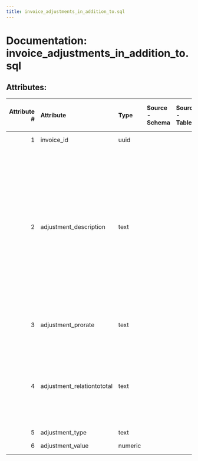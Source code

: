 ```yaml
---
title: invoice_adjustments_in_addition_to.sql
---
```

# Documentation: invoice_adjustments_in_addition_to.sql

## Attributes:

|   Attribute # | Attribute                  | Type    | Source - Schema   | Source - Table   | Source - Attribute   | Source - Type   | Source - Multiple values   | Aggregation   | Description                                                                                                                                                                                                                                                                                              | Notes   |
|--------------:|:---------------------------|:--------|:------------------|:-----------------|:---------------------|:----------------|:---------------------------|:--------------|:---------------------------------------------------------------------------------------------------------------------------------------------------------------------------------------------------------------------------------------------------------------------------------------------------------|:--------|
|             1 | invoice_id                 | uuid    |                   |                  |                      |                 |                            |               | UUID of this invoice                                                                                                                                                                                                                                                                                     |         |
|             2 | adjustment_description     | text    |                   |                  |                      |                 |                            |               | List of invoice level adjustments. The adjustments can be pro-rated which are defined at the invoice level, but are applied to the invoice lines. A generic example is a shipping fee which should be spread out across all of the invoice lines so that all funds involved pay some portion of the fee. |         |
|             3 | adjustment_prorate         | text    |                   |                  |                      |                 |                            |               | Displayed in invoice line per adjustment in toggled on in settings                                                                                                                                                                                                                                       |         |
|             4 | adjustment_relationtototal | text    |                   |                  |                      |                 |                            |               | Relationship of this adjustment to the total;In addition to: added to subtotal;Included in: reported as subtotal portion;Separate from:calculated from subtotal                                                                                                                                          |         |
|             5 | adjustment_type            | text    |                   |                  |                      |                 |                            |               | Adjustment type                                                                                                                                                                                                                                                                                          |         |
|             6 | adjustment_value           | numeric |                   |                  |                      |                 |                            |               | Adjustment value                                                                                                                                                                                                                                                                                         |         |